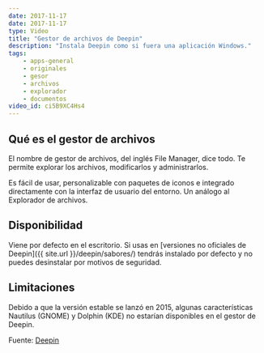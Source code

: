 ```yaml
---
date: 2017-11-17
date: 2017-11-17
type: Video
title: "Gestor de archivos de Deepin"
description: "Instala Deepin como si fuera una aplicación Windows."
tags:
    - apps-general
    - originales
    - gesor
    - archivos
    - explorador
    - documentos
video_id: ci5B9XC4Hs4
---
```


## Qué es el gestor de archivos
El nombre de gestor de archivos, del inglés File Manager, dice todo. Te permite explorar los archivos, modificarlos y administrarlos.

Es fácil de usar, personalizable con paquetes de iconos e integrado directamente con la interfaz de usuario del entorno. Un análogo al Explorador de archivos.

## Disponibilidad

Viene por defecto en el escritorio. Si usas en [versiones no oficiales de Deepin]({{ site.url }}/deepin/sabores/) tendrás instalado por defecto y no puedes desinstalar por motivos de seguridad.

## Limitaciones

Debido a que la versión estable se lanzó en 2015, algunas características Nautilus (GNOME) y Dolphin (KDE) no estarían disponibles en el gestor de Deepin.

Fuente: [Deepin](https://www.deepin.org/es/original/dde-file-manager/)
